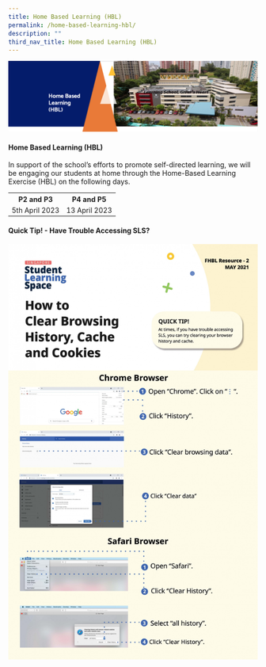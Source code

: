 ```yaml
---
title: Home Based Learning (HBL)
permalink: /home-based-learning-hbl/
description: ""
third_nav_title: Home Based Learning (HBL)
---
```

<img src="/images/HBL.png">
<h4><strong>Home Based Learning (HBL)</strong></h4>
<p>In support of the school&rsquo;s efforts to promote self-directed learning, we will be engaging our students at home through the Home-Based Learning Exercise (HBL) on the following days.</p>
<table>
<tbody>
<tr>
<th style="text-align: center;">P2 and P3</th>
<th style="text-align: center;">P4 and P5</th>
</tr>
<tr>
<td style="text-align: center;">5th April 2023</td>
<td style="text-align: center;">13 April 2023</td>
</tr>
</tbody>
</table>
<h4><strong>Quick Tip! - Have Trouble Accessing SLS?</strong></h4>
<img src="/images/SLS.jpeg">
